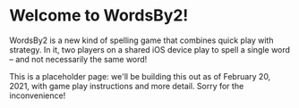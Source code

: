 # Welcome to WordsBy2!

WordsBy2 is a new kind of spelling game that combines quick play with strategy. In it, two players on a shared iOS device play to spell a single word – and not necessarily the same word!

This is a placeholder page: we'll be building this out as of February 20, 2021, with game play instructions and more detail. Sorry for the inconvenience!
